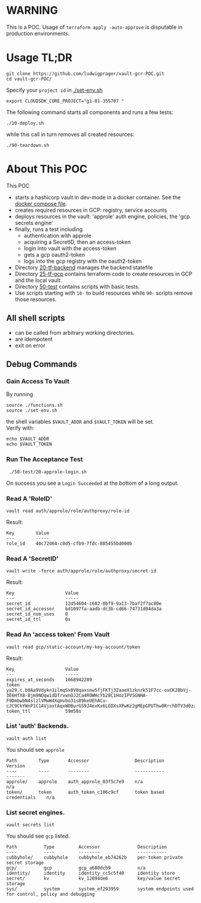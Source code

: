 # WARNING
This is a POC. Usage of `terraform apply -auto-approve` is disputable in production environments.

# Usage TL;DR
```
git clone https://github.com/ludwigprager/vault-gcr-POC.git
cd vault-gcr-POC/
```
Specify your `project id` in [./set-env.sh](./set-env.sh#5)
```
export CLOUDSDK_CORE_PROJECT="g1-01-355707 "
```
The following command starts all components and runs a few tests:
```
./10-deploy.sh
```
while this call in turn removes all created resources:
```
./90-teardown.sh
```

# About This POC
This POC
- starts a hashicorp vault in dev-mode in a docker container. See the [docker compose file](./docker-compose.yaml).  
- creates required resources in GCP: registry, service accounts
- deploys resources in the vault: 'approle' auth engine, policies, the 'gcp secrets engine'
- finally, runs a test including
    - authentication with approle
    - acquiring a SecretID, then an access-token
    - login into vault with the access-token
    - gets a gcp oauth2-token
    - logs into the gcp registry with the oauth2-token
- Directory [20-tf-backend](./20-tf-backend) manages the backend statefile
- Directory [25-tf-gcp](./25-tf-gcp) contains terraform code to create resources in GCP and the local vault.
- Directory [50-test](./50-test) contains scripts with basic tests.
- Use scripts starting with `10-` to build resources while `90-` scripts remove those resources.


## All shell scripts
- can be called from arbitrary working directories.
- are idempotent
- exit on error


## Debug Commands
### Gain Access To Vault
By running
```
source ./functions.sh
source ./set-env.sh
```
the shell variables `$VAULT_ADDR` and `$VAULT_TOKEN` will be set.  
Verify with:
```
echo $VAULT_ADDR
echo $VAULT_TOKEN 
```
### Run The Acceptance Test
```
 ./50-test/20-approle-login.sh 
```
On success you see a `Login Succeeded` at the bottom of a long output.

### Read A 'RoleID'
```
vault read auth/approle/role/authproxy/role-id
```
Result:
```
Key        Value
---        -----
role_id    40c72d64-c0d5-cfb9-7fdc-885455bd000b
```

### Read A 'SecretID'
```
vault write -force auth/approle/role/authproxy/secret-id
```
Result:
```
Key                   Value
---                   -----
secret_id             12d54604-c602-8bf9-9a13-7baf2f7ac80e
secret_id_accessor    bd1097fa-aadb-dc3b-cd66-74731d04da3a
secret_id_num_uses    0
secret_id_ttl         0s
```

### Read An 'access token' From Vault
```
vault read gcp/static-account/my-key-account/token
```
Result:
```
Key                   Value
---                   -----
expires_at_seconds    1668942289
token                 ya29.c.b0Aa9Vdykn1ilmqSx0V8qaxsnw5fjFKTj3ZaaeX1zknrk51F7cc-oxCK2BbVj-3E6HfX8-8jm9NOqw1dDfrvwnOJ2Ca4ROWHcYb28C1HozIPVSGNHA-F9DmbwbN4slzlVMwW4Xqmvbo31s89keUEhACu-cJC9CkYWnP1C1AVjaxtAqxWDBurGS9J4exKx6LEDXsXPwKz2gMEpGPUThw0RrchDTV3d0zzQ........................................................................................................................................................................................................................................................................................................................................................................................................................................................................................................................................................................................................................................................................................................................................................................................................................
token_ttl             59m58s
```

### List 'auth' Backends.
```
vault auth list
```
You should see `approle`
```
Path        Type       Accessor                 Description                Version
----        ----       --------                 -----------                -------
approle/    approle    auth_approle_03f5c7e9    n/a                        n/a
token/      token      auth_token_c106c9cf      token based credentials    n/a
```
### List secret engines.
```
vault secrets list
```
You should see `gcp` listed.
```
Path          Type         Accessor              Description
----          ----         --------              -----------
cubbyhole/    cubbyhole    cubbyhole_eb74262b    per-token private secret storage
gcp/          gcp          gcp_a680dcb9          n/a
identity/     identity     identity_cc5c5f40     identity store
secret/       kv           kv_12894de6           key/value secret storage
sys/          system       system_ef293959       system endpoints used for control, policy and debugging

```



